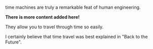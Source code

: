 time machines are truly a remarkable feat of human engineering.

**There is more content added here!**

They allow you to travel through time so easily.

I certainly believe that time travel was best explained in "Back to the Future".
